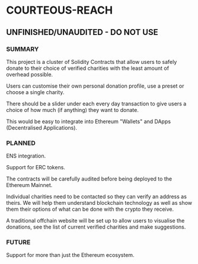 # COURTEOUS-REACH

## UNFINISHED/UNAUDITED - DO NOT USE

### SUMMARY
This project is a cluster of Solidity Contracts that allow users to safely donate to their choice of verified charities with the least amount of overhead possible.

Users can customise their own personal donation profile, use a preset or choose a single charity.

There should be a slider under each every day transaction to give users a choice of how much (if anything) they want to donate.

This would be easy to integrate into Ethereum "Wallets" and DApps (Decentralised Applications).


### PLANNED
ENS integration.

Support for ERC tokens.

The contracts will be carefully audited before being deployed to the Ethereum Mainnet.

Individual charities need to be contacted so they can verify an address as theirs. We will help them understand blockchain technology as well as show them their options of what can be done with the crypto they receive.

A traditional offchain website will be set up to allow users to visualise the donations, see the list of current verified charities and make suggestions.


### FUTURE
Support for more than just the Ethereum ecosystem.
